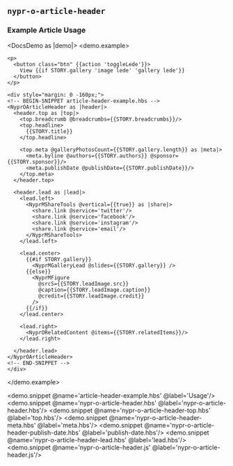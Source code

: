 ## `nypr-o-article-header`

### Example Article Usage

<DocsDemo as |demo|>
  <demo.example>

    <p>
      <button class="btn" {{action 'toggleLede'}}>
        View {{if STORY.gallery 'image lede' 'gallery lede'}}
      </button>
    </p>

    <div style="margin: 0 -160px;">
    <!-- BEGIN-SNIPPET article-header-example.hbs -->
    <NyprOArticleHeader as |header|>
      <header.top as |top|>
        <top.breadcrumb @breadcrumbs={{STORY.breadcrumbs}}/>
        <top.headline>
          {{STORY.title}}
        </top.headline>

        <top.meta @galleryPhotosCount={{STORY.gallery.length}} as |meta|>
          <meta.byline @authors={{STORY.authors}} @sponsor={{STORY.sponsor}}/>
          <meta.publishDate @publishDate={{STORY.publishDate}}/>
        </top.meta>
      </header.top>

      <header.lead as |lead|>
        <lead.left>
          <NyprMShareTools @vertical={{true}} as |share|>
            <share.link @service='twitter'/>
            <share.link @service='facebook'/>
            <share.link @service='instagram'/>
            <share.link @service='email'/>
          </NyprMShareTools>
        </lead.left>

        <lead.center>
          {{#if STORY.gallery}}
            <NyprMGalleryLead @slides={{STORY.gallery}} />
          {{else}}
            <NyprMFigure
              @srcS={{STORY.leadImage.src}}
              @caption={{STORY.leadImage.caption}}
              @credit={{STORY.leadImage.credit}}
            />
          {{/if}}
        </lead.center>

        <lead.right>
          <NyprORelatedContent @items={{STORY.relatedItems}}/>
        </lead.right>

      </header.lead>
    </NyprOArticleHeader>
    <!-- END-SNIPPET -->
    </div>
  </demo.example>

  <demo.snippet @name='article-header-example.hbs' @label='Usage'/>
  <demo.snippet @name='nypr-o-article-header.hbs' @label='nypr-o-article-header.hbs'/>
  <demo.snippet @name='nypr-o-article-header-top.hbs' @label='top.hbs'/>
  <demo.snippet @name='nypr-o-article-header-meta.hbs' @label='meta.hbs'/>
  <demo.snippet @name='nypr-o-article-header-publish-date.hbs' @label='publish-date.hbs'/>
  <demo.snippet @name='nypr-o-article-header-lead.hbs' @label='lead.hbs'/>
  <demo.snippet @name='nypr-o-article-header.js' @label='nypr-o-article-header.js'/>
</DocsDemo>

